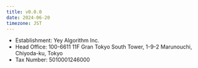 ```yaml
---
title: v0.0.0
date: 2024-06-20
timezone: JST
---
```


- Establishment: Yey Algorithm Inc.
- Head Office: 100-6611 11F Gran Tokyo South Tower, 1-9-2 Marunouchi, Chiyoda-ku, Tokyo
- Tax Number: 5010001246000

